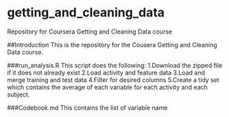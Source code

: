 # getting_and_cleaning_data
Repository for Coursera Getting and Cleaning Data course

##Introduction
This is the repository for the Cousera Getting and Cleaning Data course.

###run_analysis.R
This script does the following:
1.Download the zipped file if it does not already exist
2.Load activity and feature data
3.Load and merge training and test data
4.Filter for desired columns
5.Create a tidy set which contains the average of each variable for each activity and each subject.


###Codebook.md
This contains the list of variable name
